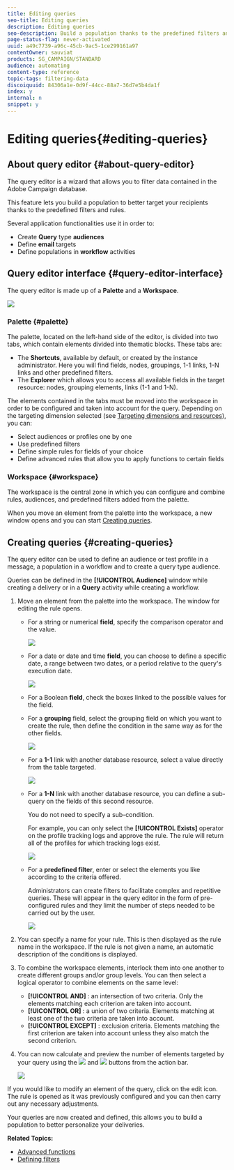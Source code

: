 ```yaml
---
title: Editing queries
seo-title: Editing queries
description: Editing queries
seo-description: Build a population thanks to the predefined filters and rules.
page-status-flag: never-activated
uuid: a49c7739-a96c-45cb-9ac5-1ce299161a97
contentOwner: sauviat
products: SG_CAMPAIGN/STANDARD
audience: automating
content-type: reference
topic-tags: filtering-data
discoiquuid: 84306a1e-0d9f-44cc-88a7-36d7e5b4da1f
index: y
internal: n
snippet: y
---
```


# Editing queries{#editing-queries}

## About query editor {#about-query-editor}

The query editor is a wizard that allows you to filter data contained in the Adobe Campaign database.

This feature lets you build a population to better target your recipients thanks to the predefined filters and rules.

Several application functionalities use it in order to:

* Create **Query** type **audiences**
* Define **email** targets
* Define populations in **workflow** activities

## Query editor interface {#query-editor-interface}

The query editor is made up of a **Palette** and a **Workspace**.

![](assets/query_editor_overview.png)

### Palette {#palette}

The palette, located on the left-hand side of the editor, is divided into two tabs, which contain elements divided into thematic blocks. These tabs are:

* The **Shortcuts**, available by default, or created by the instance administrator. Here you will find fields, nodes, groupings, 1-1 links, 1-N links and other predefined filters.
* The **Explorer** which allows you to access all available fields in the target resource: nodes, grouping elements, links (1-1 and 1-N).

The elements contained in the tabs must be moved into the workspace in order to be configured and taken into account for the query. Depending on the targeting dimension selected (see [Targeting dimensions and resources](../../automating/using/query.md#targeting-dimensions-and-resources)), you can:

* Select audiences or profiles one by one
* Use predefined filters
* Define simple rules for fields of your choice
* Define advanced rules that allow you to apply functions to certain fields

### Workspace {#workspace}

The workspace is the central zone in which you can configure and combine rules, audiences, and predefined filters added from the palette.

When you move an element from the palette into the workspace, a new window opens and you can start [Creating queries](../../automating/using/editing-queries.md#creating-queries).

## Creating queries {#creating-queries}

The query editor can be used to define an audience or test profile in a message, a population in a workflow and to create a query type audience.

Queries can be defined in the **[!UICONTROL Audience]** window while creating a delivery or in a **Query** activity while creating a workflow.

1. Move an element from the palette into the workspace. The window for editing the rule opens.

    * For a string or numerical **field**, specify the comparison operator and the value. 
    
      ![](assets/query_editor_audience_definition2.png)

    * For a date or date and time **field**, you can choose to define a specific date, a range between two dates, or a period relative to the query's execution date.
    
      ![](assets/query_editor_date_field.png)

    * For a Boolean **field**, check the boxes linked to the possible values for the field.
    * For a **grouping** field, select the grouping field on which you want to create the rule, then define the condition in the same way as for the other fields.
    
      ![](assets/query_editor_audience_definition4.png)

    * For a **1-1** link with another database resource, select a value directly from the table targeted.
    
      ![](assets/query_editor_audience_definition5.png)

    * For a **1-N** link with another database resource, you can define a sub-query on the fields of this second resource.

      You do not need to specify a sub-condition.

      For example, you can only select the **[!UICONTROL Exists]** operator on the profile tracking logs and approve the rule. The rule will return all of the profiles for which tracking logs exist.
    
      ![](assets/query_editor_audience_definition6.png)

    * For a **predefined filter**, enter or select the elements you like according to the criteria offered.

      Administrators can create filters to facilitate complex and repetitive queries. These will appear in the query editor in the form of pre-configured rules and they limit the number of steps needed to be carried out by the user.
    
      ![](assets/query-editor_filter_email-audience_filter.png)

1. You can specify a name for your rule. This is then displayed as the rule name in the workspace. If the rule is not given a name, an automatic description of the conditions is displayed.
1. To combine the workspace elements, interlock them into one another to create different groups and/or group levels. You can then select a logical operator to combine elements on the same level:

    * **[!UICONTROL AND]** : an intersection of two criteria. Only the elements matching each criterion are taken into account.
    * **[!UICONTROL OR]** : a union of two criteria. Elements matching at least one of the two criteria are taken into account.
    * **[!UICONTROL EXCEPT]** : exclusion criteria. Elements matching the first criterion are taken into account unless they also match the second criterion.

1. You can now calculate and preview the number of elements targeted by your query using the ![](assets/count.png) and ![](assets/preview.png) buttons from the action bar.

   ![](assets/query_editor_combining_rules.png)

If you would like to modify an element of the query, click on the edit icon. The rule is opened as it was previously configured and you can then carry out any necessary adjustments.

Your queries are now created and defined, this allows you to build a population to better personalize your deliveries.

**Related Topics:**

* [Advanced functions](../../automating/using/advanced-expression-editing.md)
* [Defining filters](../../developing/using/configuring-filter-definition.md)

